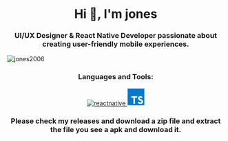 <h1 align="center">Hi 👋, I'm jones</h1>
<h3 align="center">UI/UX Designer & React Native Developer passionate about creating user-friendly mobile experiences.</h3>

<p align="left"> <img src="https://komarev.com/ghpvc/?username=jones2006&label=Profile%20views&color=0e75b6&style=flat" alt="jones2006" /> </p>
<p align="left">
</p>

<h3 align="center">Languages and Tools:</h3>
<p align="center"> <a href="https://reactnative.dev/" target="_blank" rel="noreferrer"> <img src="https://reactnative.dev/img/header_logo.svg" alt="reactnative" width="40" height="40"/> </a> <a href="https://www.typescriptlang.org/" target="_blank" rel="noreferrer"> <img src="https://raw.githubusercontent.com/devicons/devicon/master/icons/typescript/typescript-original.svg" alt="typescript" width="40" height="40"/> </a> </p>


<h3 align="center">Please check my releases and download a zip file and extract the file you see a apk and download it.</h3>

